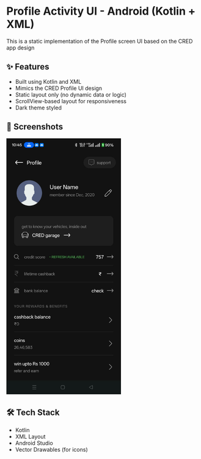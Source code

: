 # Profile Activity UI - Android (Kotlin + XML)

This is a static implementation of the Profile screen UI based on the CRED app design

## ✨ Features

- Built using Kotlin and XML
- Mimics the CRED Profile UI design
- Static layout only (no dynamic data or logic)
- ScrollView-based layout for responsiveness
- Dark theme styled

## 📸 Screenshots

<img src="WhatsApp%20Image%202025-05-20%20at%2022.47.11_037038fa.jpg" width="300"/>

## 🛠️ Tech Stack

- Kotlin
- XML Layout
- Android Studio
- Vector Drawables (for icons)